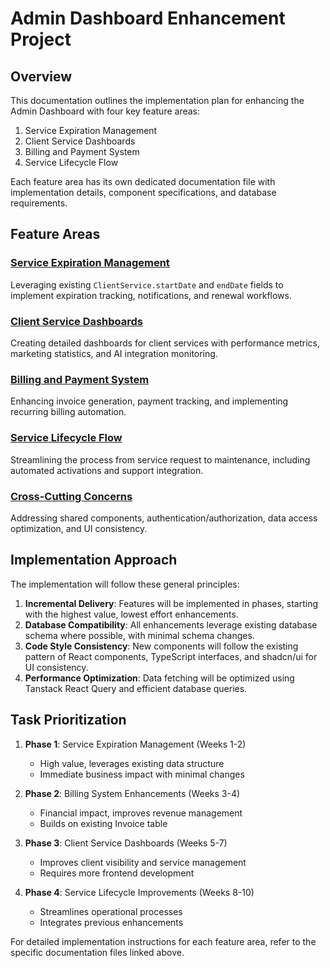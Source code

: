 # Admin Dashboard Enhancement Project

## Overview
This documentation outlines the implementation plan for enhancing the Admin Dashboard with four key feature areas:
1. Service Expiration Management
2. Client Service Dashboards
3. Billing and Payment System
4. Service Lifecycle Flow

Each feature area has its own dedicated documentation file with implementation details, component specifications, and database requirements.

## Feature Areas

### [Service Expiration Management](./service-expiration-management.md)
Leveraging existing `ClientService.startDate` and `endDate` fields to implement expiration tracking, notifications, and renewal workflows.

### [Client Service Dashboards](./client-service-dashboards.md)
Creating detailed dashboards for client services with performance metrics, marketing statistics, and AI integration monitoring.

### [Billing and Payment System](./billing-payment-system.md)
Enhancing invoice generation, payment tracking, and implementing recurring billing automation.

### [Service Lifecycle Flow](./service-lifecycle-flow.md)
Streamlining the process from service request to maintenance, including automated activations and support integration.

### [Cross-Cutting Concerns](./cross-cutting-concerns.md)
Addressing shared components, authentication/authorization, data access optimization, and UI consistency.

## Implementation Approach

The implementation will follow these general principles:

1. **Incremental Delivery**: Features will be implemented in phases, starting with the highest value, lowest effort enhancements.
2. **Database Compatibility**: All enhancements leverage existing database schema where possible, with minimal schema changes.
3. **Code Style Consistency**: New components will follow the existing pattern of React components, TypeScript interfaces, and shadcn/ui for UI consistency.
4. **Performance Optimization**: Data fetching will be optimized using Tanstack React Query and efficient database queries.

## Task Prioritization

1. **Phase 1**: Service Expiration Management (Weeks 1-2)
   - High value, leverages existing data structure
   - Immediate business impact with minimal changes

2. **Phase 2**: Billing System Enhancements (Weeks 3-4)
   - Financial impact, improves revenue management
   - Builds on existing Invoice table

3. **Phase 3**: Client Service Dashboards (Weeks 5-7)
   - Improves client visibility and service management
   - Requires more frontend development

4. **Phase 4**: Service Lifecycle Improvements (Weeks 8-10)
   - Streamlines operational processes
   - Integrates previous enhancements

For detailed implementation instructions for each feature area, refer to the specific documentation files linked above.
